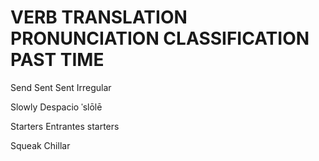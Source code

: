 
# VERB              TRANSLATION             PRONUNCIATION           CLASSIFICATION          PAST TIME           

Send                Sent                    Sent                    Irregular

Slowly              Despacio                ˈslōlē                  

Starters            Entrantes               starters                

Squeak              Chillar